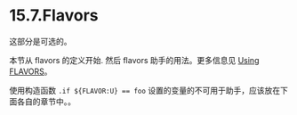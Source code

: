 # 15.7.Flavors

这部分是可选的。

本节从 flavors 的定义开始. 然后 flavors 助手的用法。更多信息见 [Using FLAVORS](https://docs.freebsd.org/en/books/porters-handbook/flavors/index.html#flavors-using)。

使用构造函数 `.if ${FLAVOR:U} == foo` 设置的变量的不可用于助手，应该放在下面各自的章节中。。
